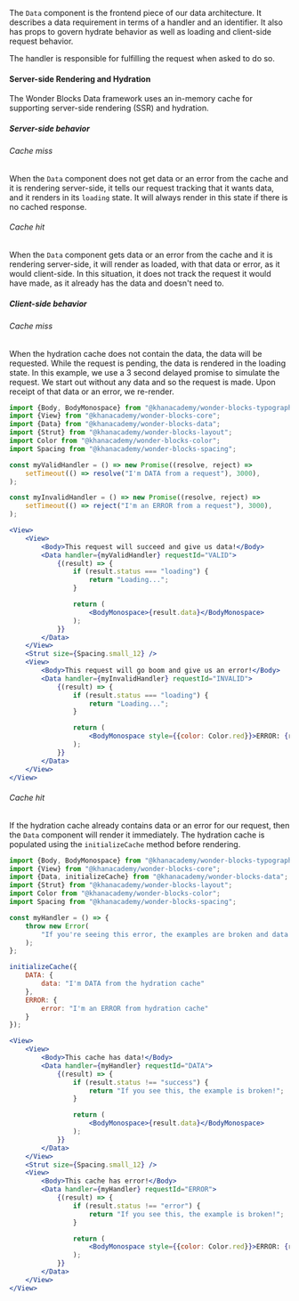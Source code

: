 The `Data` component is the frontend piece of our data architecture.
It describes a data requirement in terms of a handler and an identifier.
It also has props to govern hydrate behavior as well as loading and client-side
request behavior.

The handler is responsible for fulfilling the request when asked to do so.

#### Server-side Rendering and Hydration

The Wonder Blocks Data framework uses an in-memory cache for supporting
server-side rendering (SSR) and hydration.

##### Server-side behavior

###### Cache miss

When the `Data` component does not get data or an error from the cache and it
is rendering server-side, it tells our request tracking that it wants data, and
it renders in its `loading` state. It will always render in this state if there
is no cached response.

###### Cache hit

When the `Data` component gets data or an error from the cache and it is
rendering server-side, it will render as loaded, with that data or error,
as it would client-side. In this situation, it does not track the request it
would have made, as it already has the data and doesn't need to.


##### Client-side behavior

###### Cache miss

When the hydration cache does not contain the data, the data will be requested.
While the request is pending, the data is rendered in the loading state.
In this example, we use a 3 second delayed promise to simulate the request.
We start out without any data and so the request is made. Upon receipt of that
data or an error, we re-render.

```jsx
import {Body, BodyMonospace} from "@khanacademy/wonder-blocks-typography";
import {View} from "@khanacademy/wonder-blocks-core";
import {Data} from "@khanacademy/wonder-blocks-data";
import {Strut} from "@khanacademy/wonder-blocks-layout";
import Color from "@khanacademy/wonder-blocks-color";
import Spacing from "@khanacademy/wonder-blocks-spacing";

const myValidHandler = () => new Promise((resolve, reject) =>
    setTimeout(() => resolve("I'm DATA from a request"), 3000),
);

const myInvalidHandler = () => new Promise((resolve, reject) =>
    setTimeout(() => reject("I'm an ERROR from a request"), 3000),
);

<View>
    <View>
        <Body>This request will succeed and give us data!</Body>
        <Data handler={myValidHandler} requestId="VALID">
            {(result) => {
                if (result.status === "loading") {
                    return "Loading...";
                }

                return (
                    <BodyMonospace>{result.data}</BodyMonospace>
                );
            }}
        </Data>
    </View>
    <Strut size={Spacing.small_12} />
    <View>
        <Body>This request will go boom and give us an error!</Body>
        <Data handler={myInvalidHandler} requestId="INVALID">
            {(result) => {
                if (result.status === "loading") {
                    return "Loading...";
                }

                return (
                    <BodyMonospace style={{color: Color.red}}>ERROR: {result.error}</BodyMonospace>
                );
            }}
        </Data>
    </View>
</View>
```

###### Cache hit

If the hydration cache already contains data or an error for our request, then
the `Data` component will render it immediately. The hydration cache is
populated using the `initializeCache` method before rendering.

```jsx
import {Body, BodyMonospace} from "@khanacademy/wonder-blocks-typography";
import {View} from "@khanacademy/wonder-blocks-core";
import {Data, initializeCache} from "@khanacademy/wonder-blocks-data";
import {Strut} from "@khanacademy/wonder-blocks-layout";
import Color from "@khanacademy/wonder-blocks-color";
import Spacing from "@khanacademy/wonder-blocks-spacing";

const myHandler = () => {
    throw new Error(
        "If you're seeing this error, the examples are broken and data isn't in the cache that should be.",
    );
};

initializeCache({
    DATA: {
        data: "I'm DATA from the hydration cache"
    },
    ERROR: {
        error: "I'm an ERROR from hydration cache"
    }
});

<View>
    <View>
        <Body>This cache has data!</Body>
        <Data handler={myHandler} requestId="DATA">
            {(result) => {
                if (result.status !== "success") {
                    return "If you see this, the example is broken!";
                }

                return (
                    <BodyMonospace>{result.data}</BodyMonospace>
                );
            }}
        </Data>
    </View>
    <Strut size={Spacing.small_12} />
    <View>
        <Body>This cache has error!</Body>
        <Data handler={myHandler} requestId="ERROR">
            {(result) => {
                if (result.status !== "error") {
                    return "If you see this, the example is broken!";
                }

                return (
                    <BodyMonospace style={{color: Color.red}}>ERROR: {result.error.message}</BodyMonospace>
                );
            }}
        </Data>
    </View>
</View>
```
